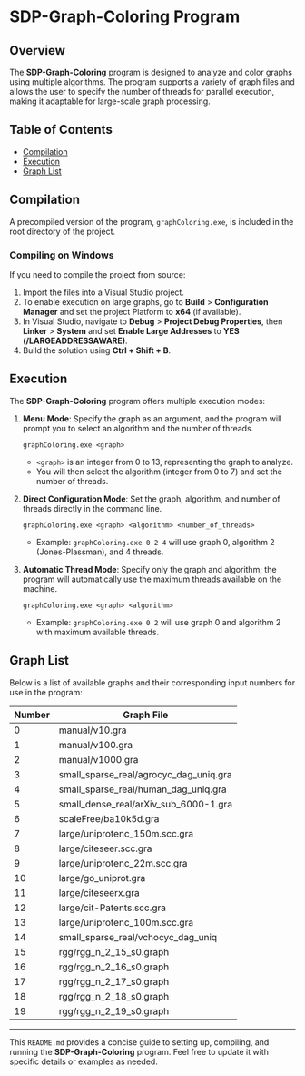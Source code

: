
# SDP-Graph-Coloring Program

## Overview

The **SDP-Graph-Coloring** program is designed to analyze and color graphs using multiple algorithms. The program supports a variety of graph files and allows the user to specify the number of threads for parallel execution, making it adaptable for large-scale graph processing.

## Table of Contents

- [Compilation](#compilation)
- [Execution](#execution)
- [Graph List](#graph-list)

## Compilation

A precompiled version of the program, `graphColoring.exe`, is included in the root directory of the project.

### Compiling on Windows

If you need to compile the project from source:

1. Import the files into a Visual Studio project.
2. To enable execution on large graphs, go to **Build** > **Configuration Manager** and set the project Platform to **x64** (if available).
3. In Visual Studio, navigate to **Debug** > **Project Debug Properties**, then **Linker** > **System** and set **Enable Large Addresses** to **YES (/LARGEADDRESSAWARE)**.
4. Build the solution using **Ctrl + Shift + B**.

## Execution

The **SDP-Graph-Coloring** program offers multiple execution modes:

1. **Menu Mode**: Specify the graph as an argument, and the program will prompt you to select an algorithm and the number of threads.  
   ```
   graphColoring.exe <graph>
   ```
   - `<graph>` is an integer from 0 to 13, representing the graph to analyze.
   - You will then select the algorithm (integer from 0 to 7) and set the number of threads.

2. **Direct Configuration Mode**: Set the graph, algorithm, and number of threads directly in the command line.
   ```
   graphColoring.exe <graph> <algorithm> <number_of_threads>
   ```
   - Example: `graphColoring.exe 0 2 4` will use graph 0, algorithm 2 (Jones-Plassman), and 4 threads.

3. **Automatic Thread Mode**: Specify only the graph and algorithm; the program will automatically use the maximum threads available on the machine.
   ```
   graphColoring.exe <graph> <algorithm>
   ```
   - Example: `graphColoring.exe 0 2` will use graph 0 and algorithm 2 with maximum available threads.

## Graph List

Below is a list of available graphs and their corresponding input numbers for use in the program:

| Number | Graph File                               |
|--------|-----------------------------------------|
| 0      | manual/v10.gra                          |
| 1      | manual/v100.gra                         |
| 2      | manual/v1000.gra                        |
| 3      | small_sparse_real/agrocyc_dag_uniq.gra  |
| 4      | small_sparse_real/human_dag_uniq.gra    |
| 5      | small_dense_real/arXiv_sub_6000-1.gra   |
| 6      | scaleFree/ba10k5d.gra                   |
| 7      | large/uniprotenc_150m.scc.gra           |
| 8      | large/citeseer.scc.gra                  |
| 9      | large/uniprotenc_22m.scc.gra            |
| 10     | large/go_uniprot.gra                    |
| 11     | large/citeseerx.gra                     |
| 12     | large/cit-Patents.scc.gra               |
| 13     | large/uniprotenc_100m.scc.gra           |
| 14     | small_sparse_real/vchocyc_dag_uniq      |
| 15     | rgg/rgg_n_2_15_s0.graph                 |
| 16     | rgg/rgg_n_2_16_s0.graph                 |
| 17     | rgg/rgg_n_2_17_s0.graph                 |
| 18     | rgg/rgg_n_2_18_s0.graph                 |
| 19     | rgg/rgg_n_2_19_s0.graph                 |

--- 

This `README.md` provides a concise guide to setting up, compiling, and running the **SDP-Graph-Coloring** program. Feel free to update it with specific details or examples as needed.
